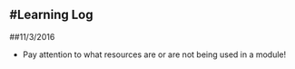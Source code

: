 #Learning Log  
-------------  
##11/3/2016
- Pay attention to what resources are or are not being used in a module!